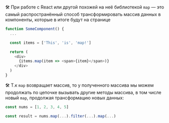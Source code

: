 
🛠 При работе с React или другой похожей на неё библиотекой `map` — это самый распространённый способ трансформировать массив данных в компоненты, которые в итоге будут на странице

```js
function SomeComponent() {
  ...

  const items = ['This', 'is', 'map!']

  return (
    <div>
      {items.map(item => <span>{item}</span>)}
    </div>
  )
}
```

🛠 Т.к `map` возвращает массив, то у полученного массива мы можем продолжать по цепочке вызывать другие методы массива, в том числе новый `map`, продолжая трансформацию новых данных:

```js
const nums = [1, 2, 3, 4, 5]

const result = nums.map(...).filter(...).map(...)
```
